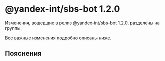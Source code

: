 # @yandex-int/sbs-bot 1.2.0

<!-- ЧЕЛОВЕЧЕСКОЕ ВСТУПЛЕНИЕ -->

Изменения, вошедшие в релиз @yandex-int/sbs-bot 1.2.0, разделены на группы:

Все важные изменения подробно описаны [ниже](#Пояснения).

## Пояснения

